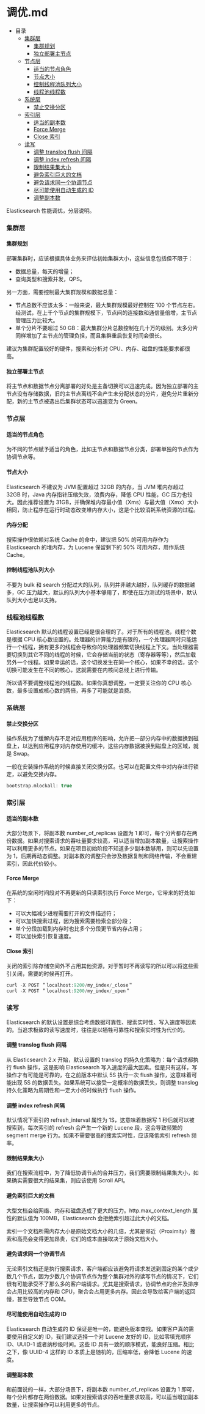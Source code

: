 # 调优.md

- 目录
    - [集群层](#集群层)
        - [集群规划](#集群规划)
        - [独立部署主节点](#独立部署主节点)
    - [节点层](#节点层)
        - [适当的节点角色](#适当的节点角色)
        - [节点大小](#节点大小)
        - [控制线程池队列大小](#控制线程池队列大小)
        - [线程池线程数](#线程池线程数)
    - [系统层](#系统层)
        - [禁止交换分区](#禁止交换分区)
    - [索引层](#索引层)
      - [适当的副本数](#适当的副本数)
      - [Force Merge](#Force-Merge)
      - [Close 索引](#Close-索引)
    - [读写](#读写)
        - [调整 translog flush 间隔](#调整-translog-flush-间隔)
        - [调整 index refresh 间隔](#调整-index-refresh-间隔)
        - [限制结果集大小](#限制结果集大小)
        - [避免索引巨大的文档](#避免索引巨大的文档)
        - [避免请求同一个协调节点](#避免请求同一个协调节点)
        - [尽可能使用自动生成的 ID](#尽可能使用自动生成的-ID)
        - [调整副本数](#调整副本数)

Elasticsearch 性能调优，分层说明。

### 集群层

#### 集群规划

部署集群时，应该根据具体业务来评估初始集群大小，这些信息包括但不限于：
- 数据总量，每天的增量；
- 查询类型和搜索并发，QPS。

另一方面，需要控制最大集群规模和数据总量：
- 节点总数不应该太多：一般来说，最大集群规模最好控制在 100 个节点左右。经测试，在上千个节点的集群规模下，节点间的连接数和通信量倍增，主节点管理压力比较大。
- 单个分片不要超过 50 GB：最大集群分片总数控制在几十万的级别。太多分片同样增加了主节点的管理负担，而且集群重启恢复时间会很长。

建议为集群配置较好的硬件，搜索和分析对 CPU、内存、磁盘的性能要求都很高。

#### 独立部署主节点

将主节点和数据节点分离部署的好处是主备切换可以迅速完成。因为独立部署的主节点没有存储数据，旧的主节点离线不会产生未分配状态的分片，避免分片重新分配，新的主节点被选出后集群状态可以迅速变为 Green。

### 节点层

#### 适当的节点角色

为不同的节点赋予适当的角色，比如主节点和数据节点分类，部署单独的节点作为协调节点等。

#### 节点大小

Elasticsearch 不建议为 JVM 配置超过 32GB 的内存，当 JVM 堆内存超过 32GB 时，Java 内存指针压缩失效，浪费内存，降低 CPU 性能，GC 压力也较大。因此推荐设置为 31GB，并确保堆内存最小值（Xms）与最大值（Xmx）大小相同，防止程序在运行时动态改变堆内存大小，这是个比较消耗系统资源的过程。

#### 内存分配

搜索操作很依赖对系统 Cache 的命中，建议把 50% 的可用内存作为 Elasticsearch 的堆内存，为 Lucene 保留剩下的 50% 可用内存，用作系统 Cache。

#### 控制线程池队列大小

不要为 bulk 和 search 分配过大的队列，队列并非越大越好，队列缓存的数据越多，GC 压力越大，默认的队列大小基本够用了，即使在压力测试的场景中，默认队列大小也足以支持。

### 线程池线程数

Elasticsearch 默认的线程设置已经是很合理的了。对于所有的线程池，线程个数是根据 CPU 核心数设置的。处理器的计算能力是有限的，一个处理器同时只能运行一个线程，拥有更多的线程会导致你的处理器频繁切换线程上下文。当处理器需要切换到其它不同的线程的时候，它会存储当前的状态（寄存器等等），然后加载另外一个线程。如果幸运的话，这个切换发生在同一个核心，如果不幸的话，这个切换可能发生在不同的核心，这就需要在内核间总线上进行传输。

所以请不要调整线程池的线程数。如果你真想调整，一定要关注你的 CPU 核心数，最多设置成核心数的两倍，再多了可能就是浪费。


<!-- #### GC -->

### 系统层

#### 禁止交换分区

操作系统为了缓解内存不足对应用程序的影响，允许把一部分内存中的数据换到磁盘上，以达到应用程序对内存使用的缓冲，这些内存数据被换到磁盘上的区域，就是 Swap。

一般在安装操作系统的时候直接关闭交换分区。也可以在配置文件中对内存进行锁定，以避免交换内存。

````C
bootstrap.mlockall: true
````

### 索引层

#### 适当的副本数

大部分场景下，将副本数 number_of_replicas 设置为 1 即可，每个分片都存在两份数据。如果对搜索请求的吞吐量要求较高，可以适当增加副本数量，让搜索操作可以利用更多的节点。如果在项目初始阶段不知道多少副本数够用，则可以先设置为 1，后期再动态调整。对副本数的调整只会涉及数据复制和网络传输，不会重建索引，因此代价较小。

#### Force Merge

在系统的空闲时间段对不再更新的只读索引执行 Force Merge，它带来的好处如下：
- 可以大幅减少进程需要打开的文件描述符；
- 可以加快搜索过程，因为搜索需要检索全部分段；
- 单个分段加载到内存时也比多个分段更节省内存占用；
- 可以加快索引恢复速度。

#### Close 索引

关闭的索引除存储空间外不占用其他资源，对于暂时不再读写的所以可以将这些索引关闭，需要的时候再打开。

```C
curl -X POST ＂localhost:9200/my_index/_close＂
curl -X POST ＂localhost:9200/my_index/_open＂
```

### 读写

Elasticsearch 的默认设置是综合考虑数据可靠性、搜索实时性、写入速度等因素的。当追求极致的读写速度时，往往是以牺牲可靠性和搜索实时性为代价的。

#### 调整 translog flush 间隔

从 Elasticsearch 2.x 开始，默认设置的 translog 的持久化策略为：每个请求都执行 flush 操作，这是影响 Elasticsearch  写入速度的最大因素。但是只有这样，写操作才有可能是可靠的，在之前版本中默认 5S 执行一次 flush 操作，这意味着可能出现 5S 的数据丢失。如果系统可以接受一定概率的数据丢失，则调整 translog 持久化策略为周期性和一定大小的时候执行 flush 操作。

#### 调整 index refresh 间隔

默认情况下索引的 refresh_interval 属性为 1S，这意味着数据写 1 秒后就可以被搜索到，每次索引的 refresh 会产生一个新的 Lucene 段，这会导致频繁的 segment merge 行为。如果不需要很高的搜索实时性，应该降低索引 refresh 频率。

#### 限制结果集大小

我们在搜索流程中，为了降低协调节点的合并压力，我们需要限制结果集大小，如果确实需要很大的结果集，则应该使用 Scroll API。

#### 避免索引巨大的文档

大型文档会给网络、内存和磁盘造成了更大的压力。http.max_context_length 属性的默认值为 100MB，Elasticsearch 会拒绝索引超过此大小的文档。

索引一个文档所需内存大小是原始文档大小的几倍，尤其是邻近（Proximity）搜索和高亮会变得更加昂贵，它们的成本直接取决于原始文档大小。

#### 避免请求同一个协调节点

无论索引文档还是执行搜索请求，客户端都应该避免将请求发送到固定的某个或少数几个节点，因为少数几个协调节点作为整个集群对外的读写节点的情况下，它们很有可能承受不了那么多的客户端请求。尤其是搜索请求，协调节点的合并及排序会占用比较高的内存和 CPU，聚合会占用更多内存。因此会导致给客户端的返回慢，甚至导致节点 OOM。

#### 尽可能使用自动生成的 ID

Elasticsearch 自动生成的 ID 保证是唯一的，能避免版本查找。如果客户真的需要使用自定义的 ID，我们建议选择一个对 Lucene 友好的 ID，比如零填充顺序 ID、UUID-1 或者纳秒级时间。这些 ID 具有一致的顺序模式，能良好压缩。相比之下，像 UUID-4 这样的 ID 本质上是随机的，压缩率低，会降低 Lucene 的速度。

#### 调整副本数

和前面说的一样，大部分场景下，将副本数 number_of_replicas 设置为 1 即可，每个分片都存在两份数据。如果对搜索请求的吞吐量要求较高，可以适当增加副本数量，让搜索操作可以利用更多的节点。
